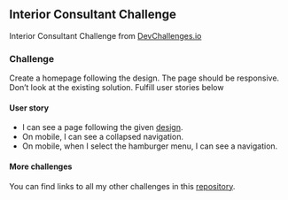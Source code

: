 ## Interior Consultant Challenge

Interior Consultant Challenge from [DevChallenges.io]

### Challenge

Create a homepage following the design. The page should be responsive. Don’t look at the existing solution. Fulfill user stories below

#### User story

- I can see a page following the given [design].
- On mobile, I can see a collapsed navigation.
- On mobile, when I select the hamburger menu, I can see a navigation.

#### More challenges

You can find links to all my other challenges in this [repository].

[devchallenges.io]: https://devchallenges.io
[design]: https://www.figma.com/file/3cf83hHRBAGjG5EKPcG2bV/interior-consultant-challenge
[repository]: https://github.com/thinkverse/devchallenges
